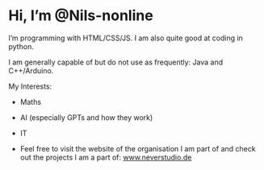 <h1>Hi, I’m @Nils-nonline</h1>

I’m programming with HTML/CSS/JS.
I am also quite good at coding in python.

I am generally capable of but do not use as frequently:
Java and C++/Arduino.

My Interests:
  - Maths
  - AI (especially GPTs and how they work)
  - IT

- Feel free to visit the website of the organisation I am part of and check out the projects I am a part of: www.neverstudio.de


<!---
Nils-nonline/Nils-nonline is a ✨ special ✨ repository because its `README.md` (this file) appears on your GitHub profile.
You can click the Preview link to take a look at your changes.
--->
